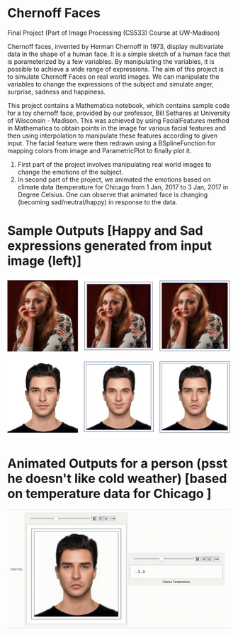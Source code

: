 # Chernoff Faces
Final Project (Part of Image Processing (CS533) Course at UW-Madison)

Chernoff faces, invented by Herman Chernoff in 1973, display multivariate data in the shape of a human face.  It is a simple sketch of a human face that is parameterized by a few variables. By manipulating the variables, it is possible to achieve a wide range of expressions. The aim of this project is to simulate Chernoff Faces on real world images. We can manipulate the variables to change the expressions of the subject and simulate anger, surprise, sadness and happiness.

This project contains a Mathematica notebook, which contains sample code for a toy chernoff face, provided by our professor, Bill Sethares at University of Wisconsin - Madison. This was achieved by using FacialFeatures method in Mathematica to obtain points in the image for various facial features and then using interpolation to manipulate these features according to given input. The facial feature were then redrawn using a BSplineFunction for mapping colors from image and ParametricPlot to finally plot it.

1. First part of the project involves manipulating real world images to change the emotions of the subject.
2. In second part of the project, we animated the emotions based on climate data (temperature for Chicago from 1 Jan, 2017 to 3 Jan, 2017 in Degree Celsius. One can observe that animated face is changing (becoming sad/neutral/happy) in response to the data.

# Sample Outputs [Happy and Sad expressions generated from input image (left)]
![](sansa-expressions.png)
![](person1-expressions.png)

# Animated Outputs for a person (psst he doesn't like cold weather) [based on temperature data for Chicago ]
![](chernoff-faces-animation.gif)
